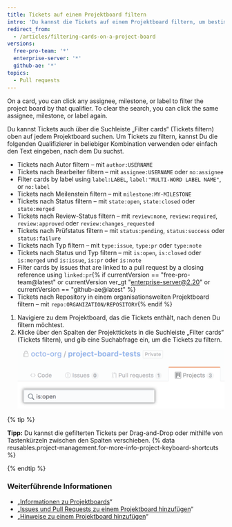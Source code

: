 ```yaml
---
title: Tickets auf einem Projektboard filtern
intro: 'Du kannst die Tickets auf einem Projektboard filtern, um bestimmte Tickets zu suchen oder eine Teilmenge der Tickets anzuzeigen.'
redirect_from:
  - /articles/filtering-cards-on-a-project-board
versions:
  free-pro-team: '*'
  enterprise-server: '*'
  github-ae: '*'
topics:
  - Pull requests
---
```


On a card, you can click any assignee, milestone, or label to filter the project board by that qualifier. To clear the search, you can click the same assignee, milestone, or label again.

Du kannst Tickets auch über die Suchleiste „Filter cards“ (Tickets filtern) oben auf jedem Projektboard suchen. Um Tickets zu filtern, kannst Du die folgenden Qualifizierer in beliebiger Kombination verwenden oder einfach den Text eingeben, nach dem Du suchst.

- Tickets nach Autor filtern – mit `author:USERNAME`
- Tickets nach Bearbeiter filtern – mit `assignee:USERNAME` oder `no:assignee`
- Filter cards by label using `label:LABEL`, `label:"MULTI-WORD LABEL NAME"`, or `no:label`
- Tickets nach Meilenstein filtern – mit `milestone:MY-MILESTONE`
- Tickets nach Status filtern – mit `state:open`, `state:closed` oder `state:merged`
- Tickets nach Review-Status filtern – mit `review:none`, `review:required`, `review:approved` oder `review:changes_requested`
- Tickets nach Prüfstatus filtern – mit `status:pending`, `status:success` oder `status:failure`
- Tickets nach Typ filtern – mit `type:issue`, `type:pr` oder `type:note`
- Tickets nach Status und Typ filtern – mit `is:open`, `is:closed` oder `is:merged` und `is:issue`, `is:pr` oder `is:note`
- Filter cards by issues that are linked to a pull request by a closing reference using `linked:pr`{% if currentVersion == "free-pro-team@latest" or currentVersion ver_gt "enterprise-server@2.20" or currentVersion == "github-ae@latest" %}
- Tickets nach Repository in einem organisationsweiten Projektboard filtern – mit `repo:ORGANIZATION/REPOSITORY`{% endif %}

1. Navigiere zu dem Projektboard, das die Tickets enthält, nach denen Du filtern möchtest.
2. Klicke über den Spalten der Projekttickets in die Suchleiste „Filter cards“ (Tickets filtern), und gib eine Suchabfrage ein, um die Tickets zu filtern. ![Suchleiste zum Filtern der Tickets](/assets/images/help/projects/filter-card-search-bar.png)

{% tip %}

**Tipp:** Du kannst die gefilterten Tickets per Drag-and-Drop oder mithilfe von Tastenkürzeln zwischen den Spalten verschieben. {% data reusables.project-management.for-more-info-project-keyboard-shortcuts %}

{% endtip %}

### Weiterführende Informationen

- „[Informationen zu Projektboards](/articles/about-project-boards)“
- „[Issues und Pull Requests zu einem Projektboard hinzufügen](/articles/adding-issues-and-pull-requests-to-a-project-board)“
- „[Hinweise zu einem Projektboard hinzufügen](/articles/adding-notes-to-a-project-board)“
